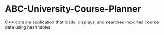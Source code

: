 # ABC-University-Course-Planner
C++ console application that loads, displays, and searches imported course data using hash tables.
